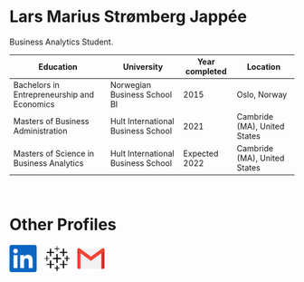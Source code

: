 # Lars Marius Strømberg Jappée
<p> Business Analytics Student.
    
    
| Education     | University                  | Year completed                 |  Location                     |
| ------------- |-----------------------------| ----------------------------| ------------------------------|
| Bachelors in Entrepreneurship and Economics | Norwegian Business School BI| 2015|    Oslo, Norway           |
| Masters of Business Administration | Hult International Business School | 2021 |    Cambride (MA), United States |
| Masters of Science in Business Analytics | Hult International Business School | Expected 2022 |    Cambride (MA), United States   |

<br>


# Other Profiles
  [<img  src="linkedin-icon.svg"  width="48"  height="48"  style="background-color:white;">][linkedin]
  &nbsp;
  [<img  src="Tableau.png" width="48" height="48"   style="background-color:white;">][tableau]
  &nbsp;
  [<img  src="gmail.png" width="48" height="48"   style="background-color:white;">][gmail]

[tableau]:  https://public.tableau.com/app/profile/lars.marius.jappee#!/
[linkedin]:   https://www.linkedin.com/in/jappee    
[gmail]:    mailto:strojap@gmail.com
